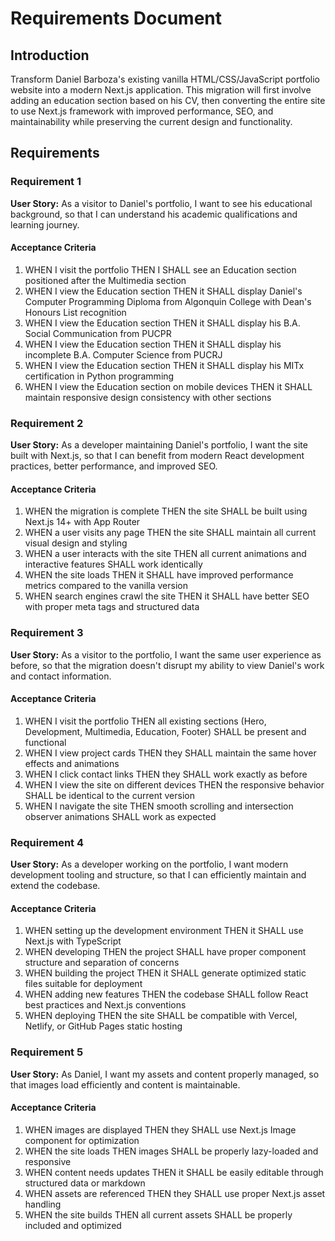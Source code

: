 # Requirements Document

## Introduction

Transform Daniel Barboza's existing vanilla HTML/CSS/JavaScript portfolio website into a modern Next.js application. This migration will first involve adding an education section based on his CV, then converting the entire site to use Next.js framework with improved performance, SEO, and maintainability while preserving the current design and functionality.

## Requirements

### Requirement 1

**User Story:** As a visitor to Daniel's portfolio, I want to see his educational background, so that I can understand his academic qualifications and learning journey.

#### Acceptance Criteria

1. WHEN I visit the portfolio THEN I SHALL see an Education section positioned after the Multimedia section
2. WHEN I view the Education section THEN it SHALL display Daniel's Computer Programming Diploma from Algonquin College with Dean's Honours List recognition
3. WHEN I view the Education section THEN it SHALL display his B.A. Social Communication from PUCPR
4. WHEN I view the Education section THEN it SHALL display his incomplete B.A. Computer Science from PUCRJ
5. WHEN I view the Education section THEN it SHALL display his MITx certification in Python programming
6. WHEN I view the Education section on mobile devices THEN it SHALL maintain responsive design consistency with other sections

### Requirement 2

**User Story:** As a developer maintaining Daniel's portfolio, I want the site built with Next.js, so that I can benefit from modern React development practices, better performance, and improved SEO.

#### Acceptance Criteria

1. WHEN the migration is complete THEN the site SHALL be built using Next.js 14+ with App Router
2. WHEN a user visits any page THEN the site SHALL maintain all current visual design and styling
3. WHEN a user interacts with the site THEN all current animations and interactive features SHALL work identically
4. WHEN the site loads THEN it SHALL have improved performance metrics compared to the vanilla version
5. WHEN search engines crawl the site THEN it SHALL have better SEO with proper meta tags and structured data

### Requirement 3

**User Story:** As a visitor to the portfolio, I want the same user experience as before, so that the migration doesn't disrupt my ability to view Daniel's work and contact information.

#### Acceptance Criteria

1. WHEN I visit the portfolio THEN all existing sections (Hero, Development, Multimedia, Education, Footer) SHALL be present and functional
2. WHEN I view project cards THEN they SHALL maintain the same hover effects and animations
3. WHEN I click contact links THEN they SHALL work exactly as before
4. WHEN I view the site on different devices THEN the responsive behavior SHALL be identical to the current version
5. WHEN I navigate the site THEN smooth scrolling and intersection observer animations SHALL work as expected

### Requirement 4

**User Story:** As a developer working on the portfolio, I want modern development tooling and structure, so that I can efficiently maintain and extend the codebase.

#### Acceptance Criteria

1. WHEN setting up the development environment THEN it SHALL use Next.js with TypeScript
2. WHEN developing THEN the project SHALL have proper component structure and separation of concerns
3. WHEN building the project THEN it SHALL generate optimized static files suitable for deployment
4. WHEN adding new features THEN the codebase SHALL follow React best practices and Next.js conventions
5. WHEN deploying THEN the site SHALL be compatible with Vercel, Netlify, or GitHub Pages static hosting

### Requirement 5

**User Story:** As Daniel, I want my assets and content properly managed, so that images load efficiently and content is maintainable.

#### Acceptance Criteria

1. WHEN images are displayed THEN they SHALL use Next.js Image component for optimization
2. WHEN the site loads THEN images SHALL be properly lazy-loaded and responsive
3. WHEN content needs updates THEN it SHALL be easily editable through structured data or markdown
4. WHEN assets are referenced THEN they SHALL use proper Next.js asset handling
5. WHEN the site builds THEN all current assets SHALL be properly included and optimized